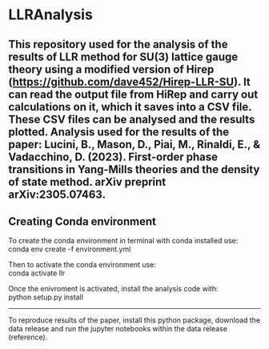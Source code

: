 # LLRAnalysis
This repository used for the analysis of the results of LLR method for SU(3) lattice gauge theory using a modified version of Hirep (https://github.com/dave452/Hirep-LLR-SU).
It can read the output file from HiRep and carry out calculations on it, which it saves into a CSV file.
These CSV files can be analysed and the results plotted.
Analysis used for the results of the paper: Lucini, B., Mason, D., Piai, M., Rinaldi, E., & Vadacchino, D. (2023). First-order phase transitions in Yang-Mills theories and the density of state method. arXiv preprint arXiv:2305.07463. 
-------------------------------------------------------------------------
## Creating Conda environment
To create the conda environment in terminal with conda installed use: <br/>
conda env create -f environment.yml

Then to activate the conda environment use:<br/>
conda activate llr
 
Once the enivroment is activated, install the analysis code with:<br/>
python setup.py install

-------------------------------------------------------------------------
To reproduce results of the paper, install this python package, download the data release and run the jupyter notebooks within the data release (reference).
